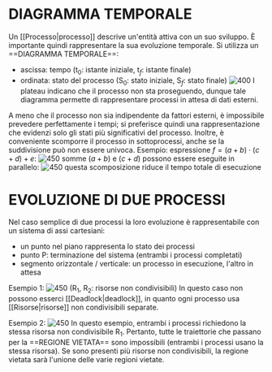 # DIAGRAMMA TEMPORALE
Un [[Processo|processo]] descrive un'entità attiva con un suo sviluppo. È importante quindi rappresentare la sua evoluzione temporale.
Si utilizza un ==DIAGRAMMA TEMPORALE==:
- ascissa: tempo ($\text{t}_{0}$: istante iniziale, $\text{t}_{f}$: istante finale)
- ordinata: stato del processo ($\text{S}_{0}$: stato iniziale, $\text{S}_{f}$: stato finale)
![400](diagramma_temporale.png)
I plateau indicano che il processo non sta proseguendo, dunque tale diagramma permette di rappresentare processi in attesa di dati esterni.

A meno che il processo non sia indipendente da fattori esterni, è impossibile prevedere perfettamente i tempi; si preferisce quindi una rappresentazione che evidenzi solo gli stati più significativi del processo.
Inoltre, è conveniente scomporre il processo in sottoprocessi, anche se la suddivisione può non essere univoca.
Esempio:
	espressione $f = (a + b) \cdot (c + d) + e$:
	![450](scomposizione1.png)
	somme $(a + b)$ e $(c + d)$ possono essere eseguite in parallelo:
	![450](scomposizione2.png)
	questa scomposizione riduce il tempo totale di esecuzione

# EVOLUZIONE DI DUE PROCESSI
Nel caso semplice di due processi la loro evoluzione è rappresentabile con un sistema di assi cartesiani:
- un punto nel piano rappresenta lo stato dei processi
- punto P: terminazione del sistema (entrambi i processi completati)
- segmento orizzontale / verticale: un processo in esecuzione, l'altro in attesa

Esempio 1:
![450](evoluzione_processi.png)
($\text{R}_{1}$, $\text{R}_{2}$: risorse non condivisibili)
In questo caso non possono esserci [[Deadlock|deadlock]], in quanto ogni processo usa [[Risorse|risorse]] non condivisibili separate.

Esempio 2:
![450](evoluzione_processi2.png)
In questo esempio, entrambi i processi richiedono la stessa risorsa non condivisibile $\text{R}_{1}$. Pertanto, tutte le traiettorie che passano per la ==REGIONE VIETATA== sono impossibili (entrambi i processi usano la stessa risorsa).
Se sono presenti più risorse non condivisibili, la regione vietata sarà l'unione delle varie regioni vietate.